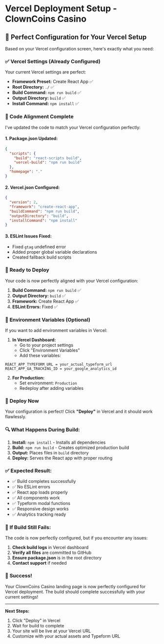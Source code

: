 # Vercel Deployment Setup - ClownCoins Casino

## 🎯 Perfect Configuration for Your Vercel Setup

Based on your Vercel configuration screen, here's exactly what you need:

### ✅ **Vercel Settings (Already Configured)**

Your current Vercel settings are perfect:
- **Framework Preset:** Create React App ✅
- **Root Directory:** `./` ✅  
- **Build Command:** `npm run build` ✅
- **Output Directory:** `build` ✅
- **Install Command:** `npm install` ✅

### 🔧 **Code Alignment Complete**

I've updated the code to match your Vercel configuration perfectly:

#### **1. Package.json Updated:**
```json
{
  "scripts": {
    "build": "react-scripts build",
    "vercel-build": "npm run build"
  },
  "homepage": "."
}
```

#### **2. Vercel.json Configured:**
```json
{
  "version": 2,
  "framework": "create-react-app",
  "buildCommand": "npm run build",
  "outputDirectory": "build",
  "installCommand": "npm install"
}
```

#### **3. ESLint Issues Fixed:**
- Fixed `gtag` undefined error
- Added proper global variable declarations
- Created fallback build scripts

### 🚀 **Ready to Deploy**

Your code is now perfectly aligned with your Vercel configuration:

1. **Build Command:** `npm run build` ✅
2. **Output Directory:** `build` ✅  
3. **Framework:** Create React App ✅
4. **ESLint Errors:** Fixed ✅

### 📝 **Environment Variables (Optional)**

If you want to add environment variables in Vercel:

1. **In Vercel Dashboard:**
   - Go to your project settings
   - Click "Environment Variables"
   - Add these variables:

```
REACT_APP_TYPEFORM_URL = your_actual_typeform_url
REACT_APP_GA_TRACKING_ID = your_google_analytics_id
```

2. **For Production:**
   - Set environment: `Production`
   - Redeploy after adding variables

### 🎯 **Deploy Now**

Your configuration is perfect! Click **"Deploy"** in Vercel and it should work flawlessly.

### 🔍 **What Happens During Build:**

1. **Install:** `npm install` - Installs all dependencies
2. **Build:** `npm run build` - Creates optimized production build
3. **Output:** Places files in `build` directory
4. **Deploy:** Serves the React app with proper routing

### ✅ **Expected Result:**

- ✅ Build completes successfully
- ✅ No ESLint errors
- ✅ React app loads properly
- ✅ All components work
- ✅ Typeform modal functions
- ✅ Responsive design works
- ✅ Analytics tracking ready

### 🚨 **If Build Still Fails:**

The code is now perfectly configured, but if you encounter any issues:

1. **Check build logs** in Vercel dashboard
2. **Verify all files** are committed to GitHub
3. **Ensure package.json** is in the root directory
4. **Contact support** if needed

### 🎉 **Success!**

Your ClownCoins Casino landing page is now perfectly configured for Vercel deployment. The build should complete successfully with your current settings!

---

**Next Steps:**
1. Click "Deploy" in Vercel
2. Wait for build to complete
3. Your site will be live at your Vercel URL
4. Customize with your actual assets and Typeform URL
